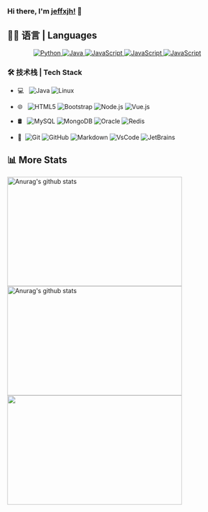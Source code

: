 ### Hi there, I'm [jeffxjh!](https://jeffxjh.top) 👋


## 👨‍💻 语言 | Languages

<p align="center">
    
  <a href="https://github.com/search?q=user%3Alrusso96+is%3Arepo+language%3Apython">
    <img alt="Python" src="https://img.shields.io/badge/python-%2314354C.svg?&style=for-the-badge&logo=python&logoColor=white">
  </a>
  
  <a href="https://github.com/search?q=user%3Alrusso96+is%3Arepo+language%3Ajava">
    <img alt="Java" src="https://img.shields.io/badge/java-%2314354C.svg?&style=for-the-badge&logo=java&logoColor=white">
  </a>
    
  <a href="https://github.com/search?q=user%3Alrusso96+is%3Arepo+language%3Ajavascript">
     <img alt="JavaScript" src="https://img.shields.io/badge/go-%2314354C.svg?&style=for-the-badge&logo=go&logoColor=%#007D9C">
  </a>
  
  <a href="https://github.com/search?q=user%3Alrusso96+is%3Arepo+language%3Ajavascript">
     <img alt="JavaScript" src="https://img.shields.io/badge/rust-%2314354C.svg?&style=for-the-badge&logo=rust&logoColor=%#0B7261">
  </a>
    
  <a href="https://github.com/search?q=user%3Alrusso96+is%3Arepo+language%3Ajavascript">
     <img alt="JavaScript" src="https://img.shields.io/badge/javascript-%2314354C.svg?&style=for-the-badge&logo=javascript&logoColor=%23F7DF1E">
  </a>

</p>

### 🛠 技术栈 | Tech Stack

- 💻 &#160; ![Java](https://img.shields.io/badge/-Java-333333?style=flat&logo=Java&logoColor=007396)
![Linux](https://img.shields.io/badge/-Linux-333333?style=flat&logo=Linux&logoColor=FCC624)

- 🌐 &#160; ![HTML5](https://img.shields.io/badge/-HTML5-333333?style=flat&logo=HTML5)
![Bootstrap](https://img.shields.io/badge/-Bootstrap-333333?style=flat&logo=bootstrap&logoColor=563D7C)
![Node.js](https://img.shields.io/badge/-Node.js-333333?style=flat&logo=node.js)
![Vue.js](https://img.shields.io/badge/-VueJS-333333?style=flat&logo=Vue.js)
- 🛢 &#160; ![MySQL](https://img.shields.io/badge/-MySQL-333333?style=flat&logo=mysql)
![MongoDB](https://img.shields.io/badge/-MongoDB-333333?style=flat&logo=mongodb)
![Oracle](https://img.shields.io/badge/-Oracle-333333?style=flat&logo=Oracle)
![Redis](https://img.shields.io/badge/-Redis-333333?style=flat&logo=Redis)
- 🔧 &#160;![Git](https://img.shields.io/badge/-Git-333333?style=flat&logo=git)
![GitHub](https://img.shields.io/badge/-GitHub-333333?style=flat&logo=github)
![Markdown](https://img.shields.io/badge/-Markdown-333333?style=flat&logo=markdown)
![VsCode](https://img.shields.io/badge/-VsCode-333333?style=flat&logo=visual-studio-code)
![JetBrains](https://img.shields.io/badge/-JetBrains-333333?style=flat&logo=jetbrains)


## 📊 More Stats
<div> 
    <a href="https://github.com/jeffxjh/github-readme-stats">
     <img height="250" width="400" align="left" src="https://github-readme-stats.vercel.app/api/wakatime?username=xujh&api_domain=wakapi.jeffxjh.top&bg_color=2D3748&title_color=2F855A&icon_color=2F855A&text_color=ffffff&custom_title=Wakapi%20Week%20Stats&layout=compact" alt="Anurag's github stats" />
    </a>
</div>

<div>
	<a href="https://github.com/jeffxjh/github-readme-stats">
	  <img height="250" width="400" align="left" src="https://github-readme-stats.anuraghazra1.vercel.app/api?username=jeffxjh&show_icons=true&include_all_commits=true&theme=material-palenight" alt="Anurag's github stats" />
	</a>
</div>
<div>
	<a href="https://github.com/jeffxjh/github-readme-stats">
	  <!-- Change the `github-readme-stats.anuraghazra1.vercel.app` to `github-readme-stats.vercel.app`  -->
	  <img height="250" width="400" align="left" src="https://github-readme-stats.anuraghazra1.vercel.app/api/top-langs/?username=jeffxjh&layout=compact&theme=material-palenight" />
	</a>
</div>


  








<!--
**jeffxjh/jeffxjh** is a ✨ _special_ ✨ repository because its `README.md` (this file) appears on your GitHub profile.

Here are some ideas to get you started:

- 🔭 I’m currently working on ...
- 🌱 I’m currently learning ...
- 👯 I’m looking to collaborate on ...
- 🤔 I’m looking for help with ...
- 💬 Ask me about ...
- 📫 How to reach me: ...
- 😄 Pronouns: ...
- ⚡ Fun fact: ...
-->
